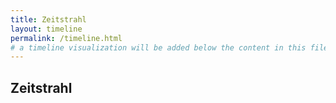 ```yaml
---
title: Zeitstrahl
layout: timeline
permalink: /timeline.html
# a timeline visualization will be added below the content in this file
---
```


## Zeitstrahl
